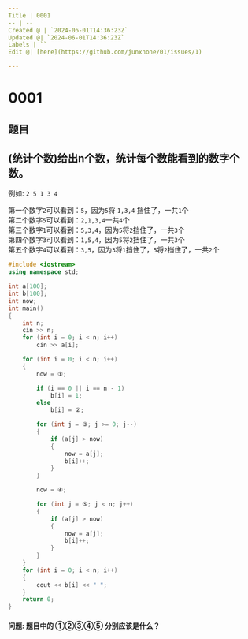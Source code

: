 ```yaml
---
Title | 0001
-- | --
Created @ | `2024-06-01T14:36:23Z`
Updated @| `2024-06-01T14:36:23Z`
Labels | ``
Edit @| [here](https://github.com/junxnone/01/issues/1)

---
```

# 0001

## 题目

## (统计个数)给出n个数，统计每个数能看到的数字个数。
例如: `2 5 1 3 4`

第一个数字`2`可以看到：`5`，因为`5`将 `1,3,4` 挡住了，一共`1`个  
第二个数字`5`可以看到：`2,1,3,4`一共`4`个  
第三个数字`1`可以看到：`5,3,4`，因为`5`将`2`挡住了，一共`3`个  
第四个数字`3`可以看到：`1,5,4`，因为`5`将`2`挡住了，一共`3`个  
第五个数字`4`可以看到：`3,5`，因为`3`将`1`挡住了，`5`将`2`挡住了，一共`2`个  

```cpp
#include <iostream>
using namespace std;

int a[100];
int b[100];
int now;
int main()
{
    int n;
    cin >> n;
    for (int i = 0; i < n; i++)
        cin >> a[i];

    for (int i = 0; i < n; i++)
    {
        now = ①;

        if (i == 0 || i == n - 1)
            b[i] = 1;
        else
            b[i] = ②;

        for (int j = ③; j >= 0; j--)
        {
            if (a[j] > now)
            {
                now = a[j];
                b[i]++;
            }
        }

        now = ④;

        for (int j = ⑤; j < n; j++)
        {
            if (a[j] > now)
            {
                now = a[j];
                b[i]++;
            }
        }
    }
    for (int i = 0; i < n; i++)
    {
        cout << b[i] << " ";
    }
    return 0;
}
```

#### 问题: 题目中的 ①②③④⑤ 分别应该是什么？



